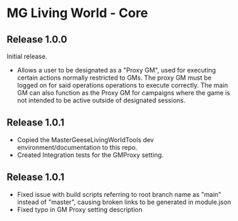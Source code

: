 # MG Living World - Core

## Release 1.0.0
Initial release.
- Allows a user to be designated as a "Proxy GM", used for executing certain actions normally restricted to GMs. The proxy GM must be logged on for said operations operations to execute correctly. The main GM can also function as the Proxy GM for campaigns where the game is not intended to be active outside of designated sessions.
## Release 1.0.1
- Copied the MasterGeeseLivingWorldTools dev environment/documentation to this repo.
- Created Integration tests for the GMProxy setting.

## Release 1.0.1
- Fixed issue with build scripts referring to root branch name as "main" instead of "master", causing broken links to be generated in module.json
- Fixed typo in GM Proxy setting description